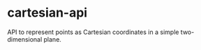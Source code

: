 # cartesian-api
API to represent points as Cartesian coordinates in a simple two-dimensional plane.
